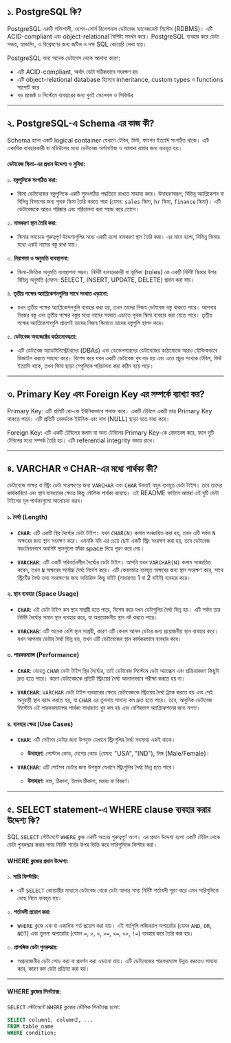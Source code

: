 ## ১. PostgreSQL কি?

PostgreSQL একটি শক্তিশালী, ওপেন-সোর্স রিলেশনাল ডেটাবেজ ম্যানেজমেন্ট সিস্টেম (RDBMS)। এটি ACID-compliant এবং object-relational বৈশিষ্ট্য সমর্থন করে। PostgreSQL ব্যবহার করে ডেটা সঞ্চয়, হ্যান্ডলিং, ও বিশ্লেষণের জন্য জটিল ও দক্ষ SQL কোয়েরি লেখা যায়।

PostgreSQL অন্য অনেক ডেটাবেস থেকে আলাদা কারণ:

- এটি ACID-compliant, অর্থাৎ ডেটা সঠিকভাবে সংরক্ষণ হয়
- এটি object-relational database হিসেবে inheritance, custom types ও functions সাপোর্ট করে
- বড় প্রজেক্ট ও সিস্টেমে ব্যবহারের জন্য খুবই স্কেলেবল ও সিকিউর

---

## ২. PostgreSQL-এ Schema এর কাজ কী?

Schema হলো একটি logical container যেখানে টেবিল, ভিউ, ফাংশন ইত্যাদি সংগঠিত থাকে। এটি একাধিক ব্যবহারকারী বা মডিউলের মধ্যে ডেটাবেজ অর্গানাইজ ও আলাদা রাখার জন্য ব্যবহৃত হয়।

#### ডেটাবেজ স্কিমা-এর প্রধান উদ্দেশ্য ও সুবিধা:

১. **বস্তুগুলিকে সংগঠিত করা:**

- স্কিমা ডেটাবেজের বস্তুগুলিকে একটি সুসংগঠিত পদ্ধতিতে রাখতে সাহায্য করে। উদাহরণস্বরূপ, বিভিন্ন অ্যাপ্লিকেশন বা বিভিন্ন বিভাগের জন্য পৃথক স্কিমা তৈরি করতে পারা (যেমন: `sales` স্কিমা, `hr` স্কিমা, `finance` স্কিমা)। এটি ডেটাবেজকে আরও পরিষ্কার এবং পরিচালনা করা সহজ করে তোলে।

২. **নামকরণ স্থান তৈরি করা:**

- স্কিমার সবচেয়ে গুরুত্বপূর্ণ উদ্দেশ্যগুলির মধ্যে একটি হলো নামকরণ স্থান তৈরি করা। এর মানে হলো, বিভিন্ন স্কিমার মধ্যে একই নামের বস্তু রাখা যায়।

৩. **নিরাপত্তা ও অনুমতি ব্যবস্থাপনা:**

- স্কিমা-ভিত্তিক অনুমতি ব্যবস্থাপনা সম্ভব। নির্দিষ্ট ব্যবহারকারী বা ভূমিকা (roles) কে একটি নির্দিষ্ট স্কিমার উপর বিভিন্ন অনুমতি (যেমন: SELECT, INSERT, UPDATE, DELETE) প্রদান করা যায়।

৪. **তৃতীয় পক্ষের অ্যাপ্লিকেশনগুলির সাথে সংঘাত এড়ানো:**

- যখন তৃতীয় পক্ষের অ্যাপ্লিকেশনগুলি ব্যবহার করা হয়, তখন তাদের নিজস্ব ডেটাবেজ বস্তু থাকতে পারে। আপনার নিজের বস্তু এবং তৃতীয় পক্ষের বস্তুর মধ্যে নামের সংঘাত এড়াতে পৃথক স্কিমা ব্যবহার করা যেতে পারে। তৃতীয় পক্ষের অ্যাপ্লিকেশনগুলি প্রায়শই তাদের নিজস্ব স্কিমাতে তাদের বস্তুগুলি স্থাপন করে।

৫. **ডেটাবেজ অবজেক্টের কাঠামোবদ্ধতা:**

- এটি ডেটাবেজ অ্যাডমিনিস্ট্রেটরদের (DBAs) এবং ডেভেলপারদের ডেটাবেজের কাঠামোকে আরও যৌক্তিকভাবে ডিজাইন করতে সাহায্য করে। বিশেষ করে যখন একটি ডেটাবেজ খুব বড় হয় এবং এতে প্রচুর সংখ্যক টেবিল, ভিউ ইত্যাদি থাকে, তখন স্কিমা ছাড়া সেগুলিকে পরিচালনা করা কঠিন হয়ে পড়ে।

---

## ৩. Primary Key এবং Foreign Key এর সম্পর্কে ব্যাখ্যা কর?

Primary Key: এটি প্রতিটি রো-কে ইউনিকভাবে শনাক্ত করে। একটি টেবিলে একটি মাত্র Primary Key থাকতে পারে। এটি প্রতিটি রেকর্ডকে ইউনিক এবং নাল (NULL) ছাড়া হতে বাধ্য করে।

Foreign Key: এটি একটি টেবিলের কলাম যা অন্য টেবিলের Primary Key-কে রেফারেন্স করে, ফলে দুটি টেবিলের মধ্যে সম্পর্ক তৈরি হয়। এটি referential integrity বজায় রাখে।

---

## ৪. VARCHAR ও CHAR-এর মধ্যে পার্থক্য কী?

ডেটাবেজে অক্ষর বা স্ট্রিং ডেটা সংরক্ষণের জন্য `VARCHAR` এবং `CHAR` উভয়ই বহুল ব্যবহৃত ডেটা টাইপ। তবে তাদের কার্যকারিতা এবং স্থান ব্যবহারের ক্ষেত্রে কিছু মৌলিক পার্থক্য রয়েছে। এই README ফাইলে আমরা এই দুটি ডেটা টাইপের মূল পার্থক্যগুলো আলোচনা করব।

#### ১. দৈর্ঘ্য (Length)

- **`CHAR`**: এটি একটি স্থির দৈর্ঘ্যের ডেটা টাইপ। যখন `CHAR(N)` কলাম সংজ্ঞায়িত করা হয়, তখন এটি সর্বদা `N` অক্ষরের জন্য স্থান সংরক্ষণ করে। এমনকি যদি এর চেয়ে ছোট একটি স্ট্রিং সংরক্ষণ করা হয়, তবে ডেটাবেজ স্বয়ংক্রিয়ভাবে অবশিষ্ট স্থানগুলো ফাঁকা space দিয়ে পূরণ করে দেয়।

- **`VARCHAR`**: এটি একটি পরিবর্তনশীল দৈর্ঘ্যের ডেটা টাইপ। আপনি যখন `VARCHAR(N)` কলাম সংজ্ঞায়িত করেন, তখন `N` অক্ষরের সর্বোচ্চ দৈর্ঘ্য নির্দেশ করে। এটি কেবলমাত্র ব্যবহৃত অক্ষরের জন্য স্থান সংরক্ষণ করে, সাথে স্ট্রিংটির দৈর্ঘ্য তথ্য সংরক্ষণের জন্য অতিরিক্ত কিছু বাইট (সাধারণত 1 বা 2 বাইট) ব্যবহার করে।

#### ২. স্থান ব্যবহার (Space Usage)

- **`CHAR`**: এই ডেটা টাইপ কম স্থান সাশ্রয়ী হতে পারে, বিশেষ করে যখন ডেটাগুলির দৈর্ঘ্য ভিন্ন হয়। এটি সর্বদা তার নির্দিষ্ট দৈর্ঘ্যের সমান স্থান ব্যবহার করে, যা অপ্রয়োজনীয় স্থান নষ্ট করতে পারে।

- **`VARCHAR`**: এটি অনেক বেশি স্থান সাশ্রয়ী, কারণ এটি কেবল আসল ডেটার জন্য প্রয়োজনীয় স্থান ব্যবহার করে। যখন আপনার ডেটার দৈর্ঘ্য ভিন্ন হয়, তখন এটি ডেটাবেজের স্থান কার্যকরভাবে ব্যবহার করে।

#### ৩. পারফরম্যান্স (Performance)

- **`CHAR`**: যেহেতু `CHAR` ডেটা টাইপ স্থির দৈর্ঘ্যের, তাই ডেটাবেজ সিস্টেমে ডেটা অ্যাক্সেস এবং প্রক্রিয়াকরণ কিছুটা দ্রুত হতে পারে। কারণ ডেটাবেজকে প্রতিটি স্ট্রিংয়ের দৈর্ঘ্য আলাদাভাবে পরীক্ষা করতে হয় না।

- **`VARCHAR`**: `VARCHAR` ডেটা টাইপ ব্যবহারের ক্ষেত্রে ডেটাবেজকে স্ট্রিংয়ের দৈর্ঘ্য ট্র্যাক করতে হয় এবং সেই অনুযায়ী স্থান বরাদ্দ করতে হয়, যা `CHAR` এর তুলনায় সামান্য কম দ্রুত হতে পারে। তবে, আধুনিক ডেটাবেজ সিস্টেমে এই পারফরম্যান্সের পার্থক্য সাধারণত খুব কম হয় এবং বেশিরভাগ অ্যাপ্লিকেশনের জন্য নগণ্য।

#### ৪. ব্যবহার ক্ষেত্র (Use Cases)

- **`CHAR`**: এটি সেইসব ডেটার জন্য উপযুক্ত যেখানে স্ট্রিংগুলির দৈর্ঘ্য সবসময় একই থাকে।

  - **উদাহরণ**: পোস্টাল কোড, দেশের কোড (যেমন: "USA", "IND"), লিঙ্গ (Male/Female)।

- **`VARCHAR`**: এটি সেইসব ডেটার জন্য উপযুক্ত যেখানে স্ট্রিংগুলির দৈর্ঘ্য ভিন্ন হতে পারে।
  - **উদাহরণ**: নাম, ঠিকানা, ইমেল ঠিকানা, মন্তব্য বা বিবরণ।

---

## ৫. SELECT statement-এ WHERE clause ব্যবহার করার উদ্দেশ্য কি?

SQL `SELECT` স্টেটমেন্টে `WHERE` ক্লজ একটি অত্যন্ত গুরুত্বপূর্ণ অংশ। এর প্রধান উদ্দেশ্য হলো একটি টেবিল থেকে ডেটা পুনরুদ্ধার করার সময় নির্দিষ্ট শর্তের উপর ভিত্তি করে সারিগুলিকে ফিল্টার করা।

#### WHERE ক্লজের প্রধান উদ্দেশ্য:

১. **সারি ফিল্টারিং:**

- এটি `SELECT` ক্যোয়ারীর মাধ্যমে ডেটাবেজ থেকে ডেটা আনার সময় নির্দিষ্ট শর্তাবলী পূরণ করে এমন সারিগুলিকে বেছে নিতে ব্যবহৃত হয়।

২. **শর্তাবলী প্রয়োগ করা:**

- `WHERE` ক্লজে এক বা একাধিক শর্ত প্রয়োগ করা যায়। এই শর্তগুলি লজিক্যাল অপারেটর (যেমন `AND`, `OR`, `NOT`) এবং তুলনা অপারেটর (যেমন `=`, `>`, `<`, `>=`, `<=`, `<>`, `!=`) ব্যবহার করে তৈরি করা হয়।

৩. **প্রাসঙ্গিক ডেটা পুনরুদ্ধার:**

- অপ্রয়োজনীয় ডেটা লোড করা বা প্রদর্শন করা এড়ানো যায়। এটি ডেটাবেজের পারফরম্যান্স উন্নত করতেও সাহায্য করে, কারণ কম ডেটা প্রক্রিয়া করা হয়।

---

#### WHERE ক্লজের সিনট্যাক্স:

`SELECT` স্টেটমেন্টে `WHERE` ক্লজের মৌলিক সিনট্যাক্স হলো:

```sql
SELECT column1, column2, ...
FROM table_name
WHERE condition;
```
